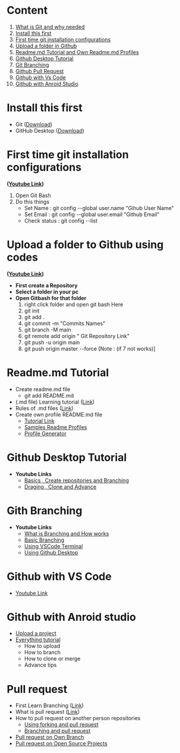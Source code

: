 
# Content

1. [What is Git and why needed](https://www.w3schools.com/git/git_intro.asp?remote=github)
2. [Install this first](#install-this-first)
3. [First time git installation configurations](#first-time-git-installation-configurations)
4. [Upload a folder in Github](#upload-a-folder-to-github-using-codes)
5. [Readme.md Tutorial and Own Readme.md Profiles](#readmemd-tutorial)
6. [Github Desktop Tutorial](#github-desktop-tutorial)
7. [Git Branching](#gith-branching)
8. [Github Pull Request](#pull-request)
9. [Github with Vs Code](#github-with-vs-code)
10. [Github with Anroid Studio](#github-with-anroid-studio)

# Install this first

* Git ([Download](https://git-scm.com/downloads))
* GitHub Desktop ([Download](https://desktop.github.com/))

# First time git installation configurations

**([Youtube Link](https://www.youtube.com/watch?v=yDntCIs-IJM))**

1. Open Git Bash
2. Do this things
    * Set Name :  git config --global user.name "Gihub User Name"
    * Set Email : git config --global user.email "Github Email"
    * Check status : git config --list

# Upload a folder to Github using codes

**([Youtube Link](https://www.youtube.com/watch?v=f-mUqIGa48s))**

* **First create a Repository**
* **Select a folder in your pc**
* **Open Gitbash for that folder**
    1. right click folder and open git bash Here
    2. git init
    3. git add .
    4. git commit -m "Commits Names"
    5. git branch -M main  
    6. git remote add origin " Git Repository Link"
    7. git push -u origin main
    8. git push origin master --force  [Note : (if 7 not works)]

# Readme.md Tutorial

* Create readme.md file  
  * git add README.md
* (.md file) Learning tutorial ([Link](https://agea.github.io/tutorial.md/))
* Rules of .md files ([Link](https://github.com/markdownlint/markdownlint/blob/master/docs/RULES.md))
* Create own profile README.md file
  * [Tutorial Link](https://www.youtube.com/watch?v=KhGWbt1dAKQ)
  * [Samples Readme Profiles](https://github.com/abhisheknaiidu/awesome-github-profile-readme)
  * [Profile Generator](https://arturssmirnovs.github.io/github-profile-readme-generator/)

# Github Desktop Tutorial

* **Youtube Links**
  * [Basics , Create repositories and Branching](https://www.youtube.com/watch?v=RPagOAUx2SQ&list=PLcL8q_TiioW0JLk03hM3cu_Nb5DRwBHa1&index=2&t=107s)
  * [Draging , Clone and Advance](https://www.youtube.com/watch?v=GOY9wMyr7pU&list=PLcL8q_TiioW0JLk03hM3cu_Nb5DRwBHa1&index=2)

# Gith Branching

* **Youtube Links**
  * [What is Branching and How works](https://youtu.be/BcFoLD6acOM?t=114)
  * [Basic Branching](https://www.youtube.com/watch?v=QV0kVNvkMxc)
  * [Using VSCode Terminal](https://youtu.be/Lf3DYRvCPFo?t=79)
  * [Using Github Desktop](https://www.youtube.com/watch?v=FegJzEFXdk8&list=PLcL8q_TiioW0JLk03hM3cu_Nb5DRwBHa1&index=17)

# Github with VS Code

* [Youtube Link](https://www.youtube.com/watch?v=rmuAKOlWMjA&list=PLcL8q_TiioW0JLk03hM3cu_Nb5DRwBHa1&index=11)

# Github with Anroid studio

* [Upload a project](https://www.youtube.com/watch?v=GhfJTOu3_SE)
* [Everything tutorial](https://youtube.com/playlist?list=PLQkwcJG4YTCQTEk4J4btiOJBV0PhKjJVS)
  * How to upload
  * How to branch
  * How to clone or merge
  * Advance tips

# Pull request

* First Learn Branching ([Link](#gith-branching))
* What is pull request ([Link](https://www.youtube.com/watch?v=For9VtrQx58))
* How to pull request on another person repositories
  * [Using forking and pull request](https://www.youtube.com/watch?v=a_FLqX3vGR4)
  * [Branching and pull request](https://www.youtube.com/watch?v=inPYMFPdzRA)
* [Pull request on Own Branch](https://www.youtube.com/watch?v=inPYMFPdzRA)
* [Pull request on Open Source Projects](https://www.youtube.com/watch?v=8A4TsoXJOs8)

